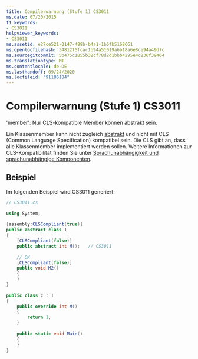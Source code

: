 ```yaml
---
title: Compilerwarnung (Stufe 1) CS3011
ms.date: 07/20/2015
f1_keywords:
- CS3011
helpviewer_keywords:
- CS3011
ms.assetid: e27ce521-0147-488b-b4a1-1b6fb5168661
ms.openlocfilehash: 34812f5fcac1b94a51019a6b18a6e8ce94a49d7c
ms.sourcegitcommit: 5b475c1855b32cf78d2d1bbb4295e4c236f39464
ms.translationtype: MT
ms.contentlocale: de-DE
ms.lasthandoff: 09/24/2020
ms.locfileid: "91186184"
---
```

# <a name="compiler-warning-level-1-cs3011"></a>Compilerwarnung (Stufe 1) CS3011

'member': Nur CLS-kompatible Member können abstrakt sein.  
  
 Ein Klassenmember kann nicht zugleich [abstrakt](../language-reference/keywords/abstract.md) und nicht mit CLS (Common Language Specification) kompatibel sein. Die CLS gibt an, dass alle Klassenmember implementiert werden sollen. Weitere Informationen zur CLS-Kompatibilität finden Sie unter [Sprachunabhängigkeit und sprachunabhängige Komponenten](../../standard/language-independence.md).
  
## <a name="example"></a>Beispiel  

 Im folgenden Beispiel wird CS3011 generiert:  
  
```csharp  
// CS3011.cs  
  
using System;  
  
[assembly:CLSCompliant(true)]  
public abstract class I  
{  
    [CLSCompliant(false)]  
    public abstract int M();   // CS3011  
  
    // OK  
    [CLSCompliant(false)]  
    public void M2()  
    {  
    }  
}  
  
public class C : I  
{  
    public override int M()  
    {  
        return 1;  
    }  
  
    public static void Main()  
    {  
    }  
}  
```
